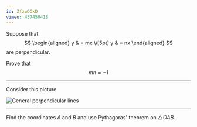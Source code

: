 ```yaml
---
id: ZfzwDOxD
vimeo: 437450418
---
```


Suppose that
$$
\begin{aligned}
y & = mx \\[5pt]
y & = nx
\end{aligned}
$$
are perpendicular.

Prove that
$$
mn = -1
$$

---

Consider this picture

![General perpendicular lines](/img/learn/geom-10.svg)

---

Find the coordinates $A$ and $B$ and use Pythagoras' theorem on $\triangle OAB$.

